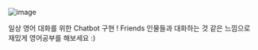 ![image](https://github.com/KU-BIG/KUBIG_2024_SPRING/assets/138667891/293ca184-a146-42a7-9800-ea09ce45b862)

일상 영어 대화를 위한 Chatbot 구현 ! 
Friends 인물들과 대화하는 것 같은 느낌으로 재밌게 영어공부를 해보세요 :)
